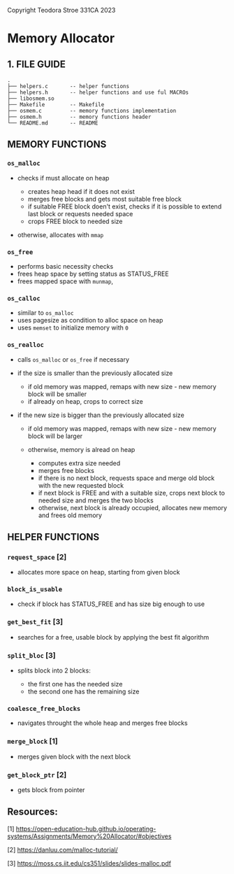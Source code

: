Copyright Teodora Stroe 331CA 2023

# Memory Allocator

## 1. FILE GUIDE

```
.
├── helpers.c		-- helper functions         
├── helpers.h		-- helper functions and use ful MACROs
├── libosmem.so
├── Makefile		-- Makefile
├── osmem.c    		-- memory functions implementation
├── osmem.h    		-- memory functions header
└── README.md       -- README
```

## MEMORY FUNCTIONS

### `os_malloc`

- checks if must allocate on heap

	- creates heap head if it does not exist
	- merges free blocks and gets most suitable free block
	- if suitable FREE block doen't exist, checks if it is possible to extend last 
	  block or requests needed space
	- crops FREE block to needed size

- otherwise, allocates with `mmap`

### `os_free`

- performs basic necessity checks
- frees heap space by setting status as STATUS_FREE
- frees mapped space with `munmap`,

### `os_calloc`

- similar to `os_malloc`
- uses pagesize as condition to alloc space on heap
- uses `memset` to initialize memory with `0`

### `os_realloc`

- calls `os_malloc` or `os_free` if necessary
- if the size is smaller than the previously allocated size

	- if old memory was mapped, remaps with new size - new memory block will be smaller
	- if already on heap, crops to correct size

- if the new size is bigger than the previously allocated size

	- if old memory was mapped, remaps with new size - new memory block will be larger
	- otherwise, memory is alread on heap

		- computes extra size needed
		- merges free blocks
		- if there is no next block,
		  requests space and merge old block with the new requested block
		- if next block is FREE and with a suitable size,
		  crops next block to needed size and merges the two blocks
		- otherwise, next block is already occupied,
		  allocates new memory and frees old memory

## HELPER FUNCTIONS

### `request_space` [2]

- allocates more space on heap, starting from given block

### `block_is_usable`

- check if block has STATUS_FREE and has size big enough to use

### `get_best_fit` [3]

- searches for a free, usable block by applying the best fit algorithm

### `split_bloc` [3]

- splits block into 2 blocks:

	- the first one has the needed size
	- the second one has the remaining size

### `coalesce_free_blocks`

- navigates throught the whole heap and merges free blocks

### `merge_block` [1]

- merges given block with the next block

### `get_block_ptr` [2]

- gets block from pointer

## Resources:

[1] https://open-education-hub.github.io/operating-systems/Assignments/Memory%20Allocator/#objectives

[2] https://danluu.com/malloc-tutorial/

[3] https://moss.cs.iit.edu/cs351/slides/slides-malloc.pdf